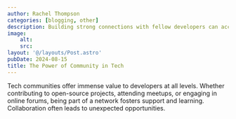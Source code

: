 ```yaml
---
author: Rachel Thompson
categories: [blogging, other]
description: Building strong connections with fellow developers can accelerate growth.
image:
    alt: 
    src: 
layout: '@/layouts/Post.astro'
pubDate: 2024-08-15
title: The Power of Community in Tech
---
```


Tech communities offer immense value to developers at all levels. Whether contributing to open-source projects, attending meetups, or engaging in online forums, being part of a network fosters support and learning. Collaboration often leads to unexpected opportunities.
